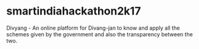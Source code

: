 # smartindiahackathon2k17
Divyang - An online platform for Divang-jan to know and apply all the schemes given by the government and also the transparency between the two.

